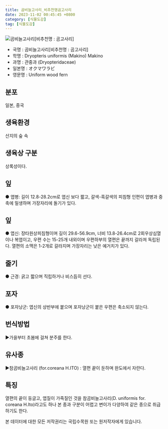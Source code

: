 ```yaml
---
title: 곰비늘고사리_비추천명곰고사리
date: 2023-11-02 00:45:45 +0800
category: [식물도감]
tag: [식물도감]
---
```




![곰비늘고사리[비추천명 : 곰고사리]](/fileUpload/plants/basic/Dryopteridaceae/Dryopteris/3538/1_th2.JPG)
- 국명 : 곰비늘고사리[비추천명 : 곰고사리]
- 학명 : Dryopteris uniformis (Makino) Makino
- 과명 : 관중과 (Dryopteridaceae)
- 일본명 : オクマワラビ
- 영문명 : Uniform wood fern


## 분포
일본, 중국
## 생육환경
산지의 숲 속
## 생육상 구분
상록성이다. 
## 잎
● 엽병: 길이 12.8-28.2cm로 엽신 보다 짧고, 갈색-흑갈색의 피침형 인편이 엽병과 중축에 밀생하며 가장자리에 돌기가 있다. 
## 잎
● 엽신: 장타원상피침형이며 길이 29.6-56.9cm, 너비 13.8-26.4cm로 2회우상심열이나 복엽이고, 우편 수는 15-25개 내외이며 우편하부의 열편은 끝까지 갈라져 독립된다. 열편의 소맥은 1-2개로 갈라지며 가장자리는 낮은 예거치가 있다. 
## 줄기
● 근경: 굵고 짧으며 직립하거나 비스듬히 선다. 
## 포자
● 포자낭군: 엽신의 상반부에 붙으며 포자낭군이 붙은 우편은 축소되지 않는다. 
## 번식방법
▶가을부터 초봄에 걸쳐 분주를 한다.
## 유사종
▶참곰비늘고사리 (for.coreana H.ITO) : 열편 끝이 둔하며 완도에서 자란다.
## 특징
열편의 끝이 둥글고, 엽질이 가죽질인 것을 참곰비늘고사리(D. uniformis for. coreana H.Ito)라고도 하나 본 종과 구분이 어렵고 변이가 다양하여 같은 종으로 취급하기도 한다.






본 데이터에 대한 모든 저작권리는 국립수목원 또는 원저작자에게 있습니다.
